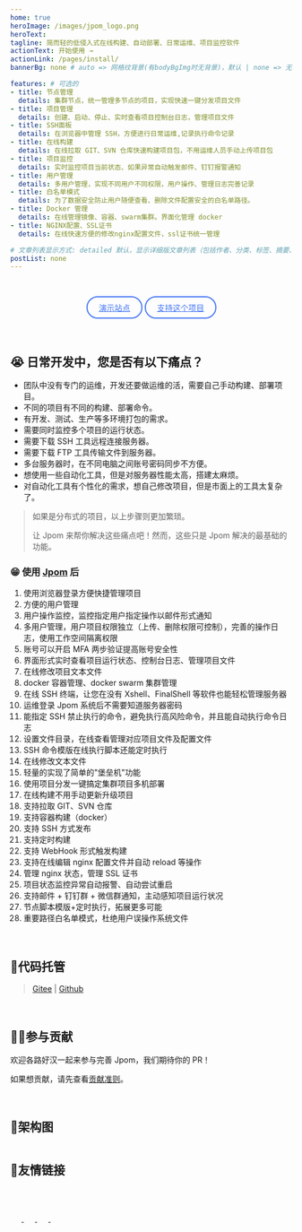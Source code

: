 ```yaml
---
home: true
heroImage: /images/jpom_logo.png
heroText: 
tagline: 简而轻的低侵入式在线构建、自动部署、日常运维、项目监控软件
actionText: 开始使用 →
actionLink: /pages/install/
bannerBg: none # auto => 网格纹背景(有bodyBgImg时无背景)，默认 | none => 无 | '大图地址' | background: 自定义背景样式       提示：如发现文本颜色不适应你的背景时可以到palette.styl修改$bannerTextColor变量

features: # 可选的
- title: 节点管理
  details: 集群节点，统一管理多节点的项目，实现快速一键分发项目文件
- title: 项目管理
  details: 创建、启动、停止、实时查看项目控制台日志，管理项目文件
- title: SSH面板
  details: 在浏览器中管理 SSH，方便进行日常运维,记录执行命令记录
- title: 在线构建
  details: 在线拉取 GIT、SVN 仓库快速构建项目包，不用运维人员手动上传项目包
- title: 项目监控
  details: 实时监控项目当前状态、如果异常自动触发邮件、钉钉报警通知
- title: 用户管理
  details: 多用户管理，实现不同用户不同权限，用户操作、管理日志完善记录
- title: 白名单模式
  details: 为了数据安全防止用户随便查看、删除文件配置安全的白名单路径。
- title: Docker 管理
  details: 在线管理镜像、容器、swarm集群。界面化管理 docker 
- title: NGINX配置、SSL证书
  details: 在线快速方便的修改nginx配置文件，ssl证书统一管理

# 文章列表显示方式: detailed 默认，显示详细版文章列表（包括作者、分类、标签、摘要、分页等）| simple => 显示简约版文章列表（仅标题和日期）| none 不显示文章列表
postList: none
---
```


<br/>

<p align="center">
  <a class="become-sponsor" href="https://jpom.keepbx.cn?from=site-nav">演示站点</a>
  <a class="become-sponsor" href="/praise/">支持这个项目</a>
</p>

<style>
.become-sponsor{
  padding: 8px 20px;
  display: inline-block;
  color: #4274F4;
  border-radius: 30px;
  box-sizing: border-box;
  border: 2px solid #4274F4;
}
</style>

<br/>

## 😭 日常开发中，您是否有以下痛点？

- 团队中没有专门的运维，开发还要做运维的活，需要自己手动构建、部署项目。
- 不同的项目有不同的构建、部署命令。
- 有开发、测试、生产等多环境打包的需求。
- 需要同时监控多个项目的运行状态。
- 需要下载 SSH 工具远程连接服务器。
- 需要下载 FTP 工具传输文件到服务器。
- 多台服务器时，在不同电脑之间账号密码同步不方便。
- 想使用一些自动化工具，但是对服务器性能太高，搭建太麻烦。
- 对自动化工具有个性化的需求，想自己修改项目，但是市面上的工具太复杂了。

> 如果是分布式的项目，以上步骤则更加繁琐。
>
> 让 Jpom 来帮你解决这些痛点吧！然而，这些只是 Jpom 解决的最基础的功能。

### 😁 使用 [Jpom](https://gitee.com/dromara/Jpom) 后

1. 使用浏览器登录方便快捷管理项目
2. 方便的用户管理
  1. 用户操作监控，监控指定用户指定操作以邮件形式通知
  2. 多用户管理，用户项目权限独立（上传、删除权限可控制），完善的操作日志，使用工作空间隔离权限
  3. 账号可以开启 MFA 两步验证提高账号安全性
3. 界面形式实时查看项目运行状态、控制台日志、管理项目文件
  1. 在线修改项目文本文件
4. docker 容器管理、docker swarm 集群管理
5. 在线 SSH 终端，让您在没有 Xshell、FinalShell 等软件也能轻松管理服务器
  1. 运维登录 Jpom 系统后不需要知道服务器密码
  2. 能指定 SSH 禁止执行的命令，避免执行高风险命令，并且能自动执行命令日志
  3. 设置文件目录，在线查看管理对应项目文件及配置文件
  4. SSH 命令模版在线执行脚本还能定时执行
  5. 在线修改文本文件
  6. 轻量的实现了简单的"堡垒机"功能
6. 使用项目分发一键搞定集群项目多机部署
7. 在线构建不用手动更新升级项目
  1. 支持拉取 GIT、SVN 仓库
  2. 支持容器构建（docker）
  3. 支持 SSH 方式发布
  4. 支持定时构建
  5. 支持 WebHook 形式触发构建
8. 支持在线编辑 nginx 配置文件并自动 reload 等操作
  1. 管理 nginx 状态，管理 SSL 证书
9. 项目状态监控异常自动报警、自动尝试重启
  1. 支持邮件 + 钉钉群 + 微信群通知，主动感知项目运行状况
10. 节点脚本模版+定时执行，拓展更多可能
11. 重要路径白名单模式，杜绝用户误操作系统文件


<br/>

## 🏡代码托管

> [Gitee](https://gitee.com/dromara/Jpom) | [Github](https://github.com/dromara/Jpom)

<br/>

## 💪🏻参与贡献

欢迎各路好汉一起来参与完善 Jpom，我们期待你的 PR！

如果想贡献，请先查看[贡献准则](/pages/ae4dd5/)。

<br/>

## 🍭架构图

<img :src="$withBase('/images/jpom-func-arch.jpg')" style="zoom: 120%">

<br/>

## 🧲友情链接

<span style="width: 150px;flex:1;text-align: left">
    <a href="https://gitee.com/dromara/hutool" target="_blank">
        <img :src="$withBase('/images/friends/hutool.jpg')" class="no-zoom" style="height:40px;max-width:150px;margin: 10px;">
    </a>
</span>
<span style="width: 150px;text-align: left">
    <a href="http://sa-token.dev33.cn/" target="_blank">
        <img :src="$withBase('/images/friends/sa-token.png')" class="no-zoom" style="height:40px;max-width:150px;margin: 10px;">
    </a>
</span>
<span style="width: 150px;text-align: left">
    <a href="https://www.maxkey.top/" target="_blank">
        <img :src="$withBase('/images/friends/maxkey.png')" class="no-zoom" style="height:40px;max-width:150px;margin: 10px;">
    </a>
</span>
<span style="width: 150px;text-align: left">
    <a href="https://shop108037867.taobao.com" target="_blank">
        <img :src="$withBase('/images/friends/yuanlaiyishe.png')" class="no-zoom" style="height:40px;max-width:150px;margin: 10px;">
    </a>
</span>

